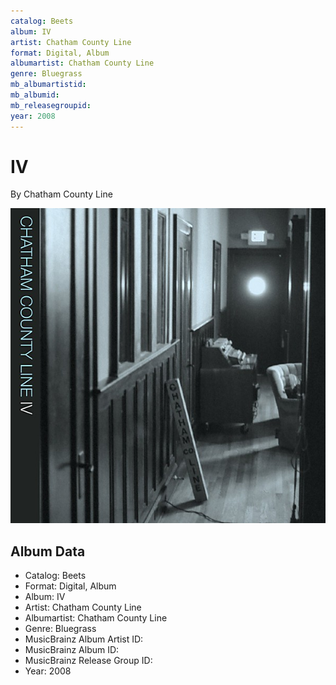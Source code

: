 ```yaml
---
catalog: Beets
album: IV
artist: Chatham County Line
format: Digital, Album
albumartist: Chatham County Line
genre: Bluegrass
mb_albumartistid: 
mb_albumid: 
mb_releasegroupid: 
year: 2008
---
```


# IV

By Chatham County Line

![](../../assets/beetscovers/Chatham_County_Line-IV.jpg)

## Album Data

- Catalog: Beets
- Format: Digital, Album
- Album: IV
- Artist: Chatham County Line
- Albumartist: Chatham County Line
- Genre: Bluegrass
- MusicBrainz Album Artist ID: 
- MusicBrainz Album ID: 
- MusicBrainz Release Group ID: 
- Year: 2008

